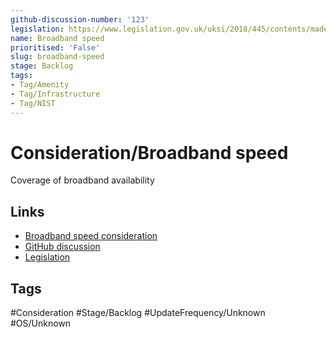 ```yaml
---
github-discussion-number: '123'
legislation: https://www.legislation.gov.uk/uksi/2018/445/contents/made
name: Broadband speed
prioritised: 'False'
slug: broadband-speed
stage: Backlog
tags:
- Tag/Amenity
- Tag/Infrastructure
- Tag/NIST
---
```


# Consideration/Broadband speed

Coverage of broadband availability

## Links

* [Broadband speed consideration](https://design.planning.data.gov.uk/planning-consideration/broadband-speed)
* [GitHub discussion](https://github.com/digital-land/data-standards-backlog/discussions/123)
* [Legislation](https://www.legislation.gov.uk/uksi/2018/445/contents/made)

## Tags

#Consideration #Stage/Backlog #UpdateFrequency/Unknown #OS/Unknown